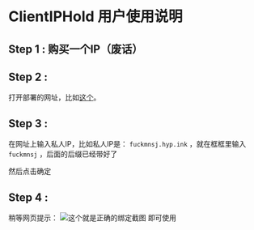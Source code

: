# ClientIPHold 用户使用说明 #

## Step 1 : 购买一个IP（废话） ##

## Step 2 : ##

打开部署的网址，比如[这个](http://c.hyp.ink/)。

## Step 3 : ##

在网址上输入私人IP，比如私人IP是：
`fuckmnsj.hyp.ink`
，就在框框里输入
`fuckmnsj`
，后面的后缀已经带好了

然后点击确定

## Step 4 : ##

稍等网页提示：
![这个就是正确的绑定截图](https://i.loli.net/2020/08/21/IlD4dmTuWLsbtp6.png)
即可使用
